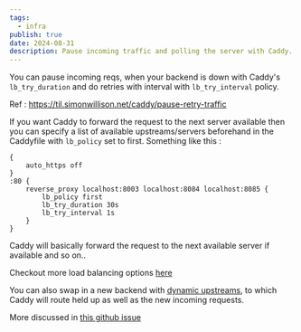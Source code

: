 ```yaml
---
tags:
  - infra
publish: true
date: 2024-08-31
description: Pause incoming traffic and polling the server with Caddy.
---
```


You can pause incoming reqs, when your backend is down with Caddy's `lb_try_duration` 
and do retries with interval with `lb_try_interval` policy. 

Ref : https://til.simonwillison.net/caddy/pause-retry-traffic


If you want Caddy to forward the request to the next server available then you can specify a list of available upstreams/servers beforehand in the Caddyfile with `lb_policy` set to first. Something like this : 

```Caddyfile title="Caddyfile"
{
    auto_https off
}
:80 {
    reverse_proxy localhost:8003 localhost:8084 localhost:8085 {
        lb_policy first
        lb_try_duration 30s
        lb_try_interval 1s
    }
}
```
Caddy will basically forward the request to the next available server if available and so on..

Checkout more load balancing options [here](https://caddyserver.com/docs/caddyfile/directives/reverse_proxy#syntax)

You can also swap in a new backend with [dynamic upstreams](https://caddyserver.com/docs/caddyfile/directives/reverse_proxy#dynamic-upstreams), to which Caddy will route held up as well as the new incoming requests. 

More discussed in [this github issue](https://github.com/caddyserver/caddy/issues/4442)

